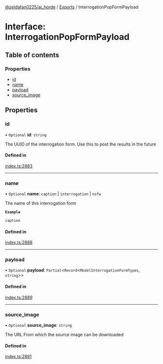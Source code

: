 [@zeldafan0225/ai_horde](../README.md) / [Exports](../modules.md) / InterrogationPopFormPayload

# Interface: InterrogationPopFormPayload

## Table of contents

### Properties

- [id](InterrogationPopFormPayload.md#id)
- [name](InterrogationPopFormPayload.md#name)
- [payload](InterrogationPopFormPayload.md#payload)
- [source\_image](InterrogationPopFormPayload.md#source_image)

## Properties

### id

• `Optional` **id**: `string`

The UUID of the interrogation form. Use this to post the results in the future

#### Defined in

[index.ts:2883](https://github.com/ZeldaFan0225/ai_horde/blob/ca96654/index.ts#L2883)

___

### name

• `Optional` **name**: `caption` \| `interrogation` \| `nsfw`

The name of this interrogation form

**`Example`**

```ts
caption
```

#### Defined in

[index.ts:2888](https://github.com/ZeldaFan0225/ai_horde/blob/ca96654/index.ts#L2888)

___

### payload

• `Optional` **payload**: `Partial`<`Record`<`ModelInterrogationFormTypes`, `string`\>\>

#### Defined in

[index.ts:2889](https://github.com/ZeldaFan0225/ai_horde/blob/ca96654/index.ts#L2889)

___

### source\_image

• `Optional` **source\_image**: `string`

The URL From which the source image can be downloaded

#### Defined in

[index.ts:2891](https://github.com/ZeldaFan0225/ai_horde/blob/ca96654/index.ts#L2891)
